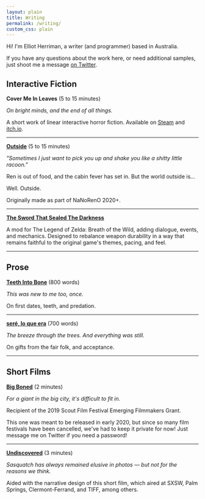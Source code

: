 ```yaml
---
layout: plain
title: Writing
permalink: /writing/
custom_css: plain
---
```


Hi! I'm Elliot Herriman, a writer (and programmer) based in Australia.

If you have any questions about the work here, or need additional samples, just shoot me a message [on Twitter](https://twitter.com/elliotherriman).

**Interactive Fiction**
---

**Cover Me In Leaves** (5 to 15 minutes)

*On bright minds, and the end of all things.*

A short work of linear interactive horror fiction. Available on [Steam](https://store.steampowered.com/app/1431420/10mg_Cover_Me_In_Leaves/) and [itch.io](https://elliotherriman.itch.io/cover-me-in-leaves).

---

**[Outside](https://elliotherriman.itch.io/outside)** (5 to 15 minutes)

*"Sometimes I just want to pick you up and shake you like a shitty little racoon."*

Ren is out of food, and the cabin fever has set in. But the world outside is... 

Well. Outside.

Originally made as part of NaNoRenO 2020+.

---

**[The Sword That Sealed The Darkness](https://gamebanana.com/gamefiles/12800)**

A mod for The Legend of Zelda: Breath of the Wild, adding dialogue, events, and mechanics. Designed to rebalance weapon durability in a way that remains faithful to the original game's themes, pacing, and feel.

---

**Prose**
---

**[Teeth Into Bone](https://www.elliotherriman.com/prose/teethintobone)** (800 words)

*This was new to me too, once.*

On first dates, teeth, and predation.

---

**[seré, lo que era](https://www.elliotherriman.com/prose/teethintobone)** (700 words)

*The breeze through the trees. And everything was still.*

On gifts from the fair folk, and acceptance.

---

**Short Films**
---

**[Big Boned](https://player.vimeo.com/video/406099773)** (2 minutes)

*For a giant in the big city, it's difficult to fit in.*

Recipient of the 2019 Scout Film Festival Emerging Filmmakers Grant.

This one was meant to be released in early 2020, but since so many film festivals have been cancelled, we've had to keep it private for now! Just message me on Twitter if you need a password!

---

**[Undiscovered](https://saralitzenberger.com/undiscovered)** (3 minutes)

*Sasquatch has always remained elusive in photos — but not for the reasons we think.*

Aided with the narrative design of this short film, which aired at SXSW, Palm Springs, Clermont-Ferrand, and TIFF, among others.
